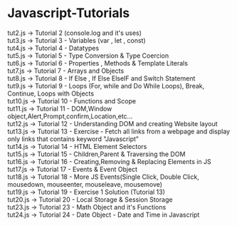# Javascript-Tutorials

tut2.js -> Tutorial 2 (console.log and it's uses)<br/>
tut3.js -> Tutorial 3 - Variables (var , let , const)<br/>
tut4.js -> Tutorial 4 - Datatypes<br/>
tut5.js -> Tutorial 5 - Type Conversion & Type Coercion<br/>
tut6.js -> Tutorial 6 - Properties , Methods & Template Literals<br/>
tut7.js -> Tutorial 7 - Arrays and Objects<br/>
tut8.js -> Tutorial 8 - If Else , If Else ElseIF and Switch Statement<br/>
tut9.js -> Tutorial 9 - Loops (For, while and Do While Loops), Break, Continue, Loops with Objects<br/>
tut10.js -> Tutorial 10 - Functions and Scope<br/>
tut11.js -> Tutorial 11 - DOM,Window object,Alert,Prompt,confirm,Location,etc...<br/>
tut12.js -> Tutorial 12 - Understanding DOM and creating Website layout<br/>
tut13.js -> Tutorial 13 - Exercise - Fetch all links from a webpage and display only links that contains keyword "Javascript"<br/>
tut14.js -> Tutorial 14 - HTML Element Selectors<br/>
tut15.js -> Tutorial 15 - Children,Parent & Traversing the DOM<br/>
tut16.js -> Tutorial 16 - Creating,Removing & Replacing Elements in JS<br/>
tut17.js -> Tutorial 17 - Events & Event Object<br/>
tut18.js -> Tutorial 18 - More JS Events(Single Click, Double Click, mousedown, mouseenter, mouseleave, mousemove)<br/>
tut19.js -> Tutorial 19 - Exercise 1 Solution (Tutorial 13)<br/>
tut20.js -> Tutorial 20 - Local Storage & Session Storage<br/>
tut23.js -> Tutorial 23 - Math Object and it's Functions<br/>
tut24.js -> Tutorial 24 - Date Object - Date and Time in Javascript<br/>